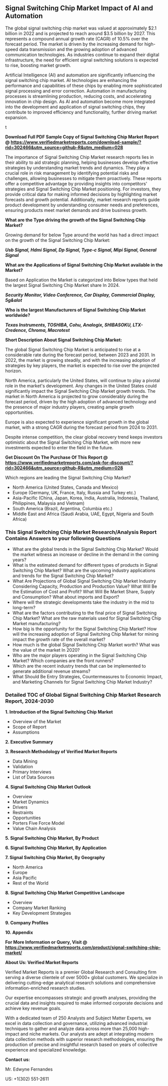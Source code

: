 <h2>Signal Switching Chip Market Impact of AI and Automation</h2><p>The global signal switching chip market was valued at approximately $2.1 billion in 2022 and is projected to reach around $3.5 billion by 2027. This represents a compound annual growth rate (CAGR) of 10.5% over the forecast period. The market is driven by the increasing demand for high-speed data transmission and the growing adoption of advanced communication technologies. As industries continue to expand their digital infrastructure, the need for efficient signal switching solutions is expected to rise, boosting market growth.</p><p>Artificial Intelligence (AI) and automation are significantly influencing the signal switching chip market. AI technologies are enhancing the performance and capabilities of these chips by enabling more sophisticated signal processing and error correction. Automation in manufacturing processes is streamlining production, reducing costs, and accelerating innovation in chip design. As AI and automation become more integrated into the development and application of signal switching chips, they contribute to improved efficiency and functionality, further driving market expansion.</p>t</p><p id="" class=""><strong>Download Full PDF Sample Copy of Signal Switching Chip Market Report @ <a href="https://www.verifiedmarketreports.com/download-sample/?rid=302466&utm_source=github-R&utm_medium=028" target="_blank">https://www.verifiedmarketreports.com/download-sample/?rid=302466&utm_source=github-R&utm_medium=028</a></strong></p><p>The importance of&nbsp;Signal Switching Chip Market research reports lies in their ability to aid strategic planning, helping businesses develop effective strategies by understanding market trends and dynamics. They play a crucial role in risk management by identifying potential risks and challenges, allowing businesses to mitigate them proactively. These reports offer a competitive advantage by providing insights into competitors' strategies and Signal Switching Chip Market positioning. For investors, they provide critical data for making informed decisions by highlighting market forecasts and growth potential. Additionally, market research reports guide product development by understanding consumer needs and preferences, ensuring products meet market demands and drive business growth.</p><p><strong>What are the&nbsp;Type driving the growth of the Signal Switching Chip Market?</strong></p><p id="" class="">Growing demand for below Type around the world has had a direct impact on the growth of the Signal Switching Chip Market:</p><em><strong>Usb Signal, Hdmi Signal, Dp Signal, Type-c Signal, Mipi Signal, General Signal</strong></em></p><strong>What are the&nbsp;Applications&nbsp;of Signal Switching Chip Market available in the Market?</strong></p><p id="" class="">Based on Application the Market is categorized into Below types that held the largest Signal Switching Chip Market share In 2024.</p><em><strong>Security Monitor, Video Conference, Car Display, Commercial Display, 5g&alot</strong></em></p><strong>Who is the largest Manufacturers of Signal Switching Chip Market worldwide?</strong></p><p><em><strong>Texas Instruments, TOSHIBA, Cohu, Analogix, SHIBASOKU, LTX-Credence, Chroma, Macrotest</strong></em></p><p id="" class=""><strong>Short Description About Signal Switching Chip Market:</strong></p><p>The global Signal Switching Chip Market is anticipated to rise at a considerable rate during the forecast period, between 2023 and 2031. In 2022, the market is growing steadily, and with the increasing adoption of strategies by key players, the market is expected to rise over the projected horizon.</p><p>North America, particularly the United States, will continue to play a pivotal role in the market's development. Any changes in the United States could significantly impact the Signal Switching Chip Market growth trends. The market in North America is projected to grow considerably during the forecast period, driven by the high adoption of advanced technology and the presence of major industry players, creating ample growth opportunities.</p><p>Europe is also expected to experience significant growth in the global market, with a strong CAGR during the forecast period from 2024 to 2031.</p><p>Despite intense competition, the clear global recovery trend keeps investors optimistic about the Signal Switching Chip Market, with more new investments expected to enter the field in the future.</p><p id="" class=""><strong>Get Discount On The Purchase Of This Report @ <a href="https://www.verifiedmarketreports.com/ask-for-discount/?rid=302466&utm_source=github-R&utm_medium=028" target="_blank">https://www.verifiedmarketreports.com/ask-for-discount/?rid=302466&utm_source=github-R&utm_medium=028</a></strong></p>Which regions are leading the Signal Switching Chip Market?</p><ul><li>North America (United States, Canada and Mexico)</li><li>Europe (Germany, UK, France, Italy, Russia and Turkey etc.)</li><li>Asia-Pacific (China, Japan, Korea, India, Australia, Indonesia, Thailand, Philippines, Malaysia and Vietnam)</li><li>South America (Brazil, Argentina, Columbia etc.)</li><li>Middle East and Africa (Saudi Arabia, UAE, Egypt, Nigeria and South Africa)</li></ul><h3 id="" class="">This Signal Switching Chip Market Research/Analysis Report Contains Answers to your following Questions</h3><ul><li>What are the global trends in the Signal Switching Chip Market? Would the market witness an increase or decline in the demand in the coming years?</li><li>What is the estimated demand for different types of products in Signal Switching Chip Market? What are the upcoming industry applications and trends for the Signal Switching Chip Market?</li><li>What Are Projections of Global Signal Switching Chip Market Industry Considering Capacity, Production and Production Value? What Will Be the Estimation of Cost and Profit? What Will Be Market Share, Supply and Consumption? What about imports and Export?</li><li>Where will the strategic developments take the industry in the mid to long-term?</li><li>What are the factors contributing to the final price of Signal Switching Chip Market? What are the raw materials used for Signal Switching Chip Market manufacturing?</li><li>How big is the opportunity for the Signal Switching Chip Market? How will the increasing adoption of Signal Switching Chip Market for mining impact the growth rate of the overall market?</li><li>How much is the global Signal Switching Chip Market worth? What was the value of the market In 2020?</li><li>Who are the major players operating in the Signal Switching Chip Market? Which companies are the front runners?</li><li>Which are the recent industry trends that can be implemented to generate additional revenue streams?</li><li>What Should Be Entry Strategies, Countermeasures to Economic Impact, and Marketing Channels for Signal Switching Chip Market Industry?</li></ul><h3 id="" class="">Detailed TOC of Global Signal Switching Chip Market Research Report, 2024-2030</h3><p id="" class=""><strong>1. Introduction of the Signal Switching Chip Market</strong></p><ul><li>Overview of the Market</li><li>Scope of Report</li><li>Assumptions</li></ul><p id="" class=""><strong>2. Executive Summary</strong></p><p id="" class=""><strong>3. Research Methodology of Verified Market Reports</strong></p><ul><li>Data Mining</li><li>Validation</li><li>Primary Interviews</li><li>List of Data Sources</li></ul><p id="" class=""><strong>4. Signal Switching Chip Market Outlook</strong></p><ul><li>Overview</li><li>Market Dynamics</li><li>Drivers</li><li>Restraints</li><li>Opportunities</li><li>Porters Five Force Model</li><li>Value Chain Analysis</li></ul><p id="" class=""><strong>5. Signal Switching Chip Market, By Product</strong></p><p id="" class=""><strong>6. Signal Switching Chip Market, By Application</strong></p><p id="" class=""><strong>7. Signal Switching Chip Market, By Geography</strong></p><ul><li>North America</li><li>Europe</li><li>Asia Pacific</li><li>Rest of the World</li></ul><p id="" class=""><strong>8. Signal Switching Chip Market Competitive Landscape</strong></p><ul><li>Overview</li><li>Company Market Ranking</li><li>Key Development Strategies</li></ul><p id="" class=""><strong>9. Company Profiles</strong></p><p id="" class=""><strong>10. Appendix</strong></p><p id="" class=""><strong>For More Information or Query, Visit @ <a href="https://www.verifiedmarketreports.com/product/signal-switching-chip-market/" target="_blank">https://www.verifiedmarketreports.com/product/signal-switching-chip-market/</a></strong></p><p id="" class=""><strong>About Us: Verified Market Reports</strong></p><p id="" class="">Verified Market Reports is a premier Global Research and Consulting firm serving a diverse clientele of over 5000+ global customers. We specialize in delivering cutting-edge analytical research solutions and comprehensive information-enriched research studies.</p><p id="" class="">Our expertise encompasses strategic and growth analyses, providing the crucial data and insights required to make informed corporate decisions and achieve key revenue goals.</p><p id="" class="">With a dedicated team of 250 Analysts and Subject Matter Experts, we excel in data collection and governance, utilizing advanced industrial techniques to gather and analyze data across more than 25,000 high-impact and niche markets. Our analysts are adept at integrating modern data collection methods with superior research methodologies, ensuring the production of precise and insightful research based on years of collective experience and specialized knowledge.</p><p id="" class=""><strong>Contact us:</strong></p><p id="" class="">Mr. Edwyne Fernandes</p><p id="" class="">US: +1(302) 551-2611</p>